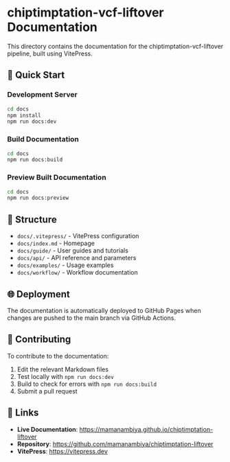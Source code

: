 # chiptimptation-vcf-liftover Documentation

This directory contains the documentation for the chiptimptation-vcf-liftover pipeline, built using VitePress.

## 🚀 Quick Start

### Development Server

```bash
cd docs
npm install
npm run docs:dev
```

### Build Documentation

```bash
cd docs
npm run docs:build
```

### Preview Built Documentation

```bash
cd docs
npm run docs:preview
```

## 📁 Structure

- `docs/.vitepress/` - VitePress configuration
- `docs/index.md` - Homepage
- `docs/guide/` - User guides and tutorials
- `docs/api/` - API reference and parameters
- `docs/examples/` - Usage examples
- `docs/workflow/` - Workflow documentation

## 🌐 Deployment

The documentation is automatically deployed to GitHub Pages when changes are pushed to the main branch via GitHub Actions.

## 📝 Contributing

To contribute to the documentation:

1. Edit the relevant Markdown files
2. Test locally with `npm run docs:dev`
3. Build to check for errors with `npm run docs:build`
4. Submit a pull request

## 🔗 Links

- **Live Documentation**: https://mamanambiya.github.io/chiptimptation-liftover
- **Repository**: https://github.com/mamanambiya/chiptimptation-liftover
- **VitePress**: https://vitepress.dev

